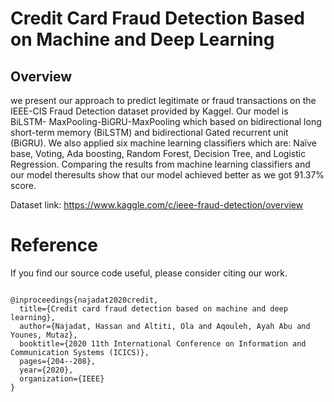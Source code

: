 # Credit Card Fraud Detection Based on Machine and Deep Learning
## Overview
we present our approach to predict legitimate or fraud transactions on the IEEE-CIS Fraud Detection dataset provided by Kaggel. Our model is BiLSTM- MaxPooling-BiGRU-MaxPooling which based on bidirectional long short-term memory (BiLSTM) and bidirectional Gated recurrent unit (BiGRU). We also applied six machine learning classifiers which are: Naïve base, Voting, Ada boosting, Random Forest, Decision Tree, and Logistic Regression. Comparing the results from machine learning classifiers and our model theresults show that our model achieved better as we got 91.37% score.

Dataset link: https://www.kaggle.com/c/ieee-fraud-detection/overview

# Reference
If you find our source code useful, please consider citing our work.

```

@inproceedings{najadat2020credit,
  title={Credit card fraud detection based on machine and deep learning},
  author={Najadat, Hassan and Altiti, Ola and Aqouleh, Ayah Abu and Younes, Mutaz},
  booktitle={2020 11th International Conference on Information and Communication Systems (ICICS)},
  pages={204--208},
  year={2020},
  organization={IEEE}
}
```

